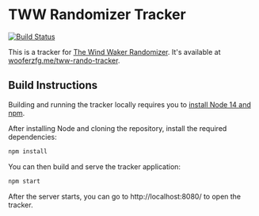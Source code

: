 # TWW Randomizer Tracker

[![Build Status](https://github.com/wooferzfg/tww-rando-tracker/workflows/CI/badge.svg)](https://github.com/wooferzfg/tww-rando-tracker/actions)

This is a tracker for [The Wind Waker Randomizer](https://github.com/LagoLunatic/wwrando). It's available at [wooferzfg.me/tww-rando-tracker](https://www.wooferzfg.me/tww-rando-tracker/).

## Build Instructions

Building and running the tracker locally requires you to [install Node 14 and npm](https://www.npmjs.com/get-npm).

After installing Node and cloning the repository, install the required dependencies:
```bash
npm install
```
You can then build and serve the tracker application:
```bash
npm start
```
After the server starts, you can go to http://localhost:8080/ to open the tracker.
